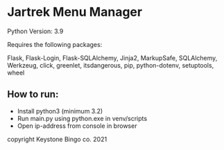 # Jartrek Menu Manager

Python Version: 3.9

Requires the following packages:

Flask,
Flask-Login,
Flask-SQLAlchemy,
Jinja2,
MarkupSafe,
SQLAlchemy,
Werkzeug,
click,
greenlet,
itsdangerous,
pip,
python-dotenv,
setuptools,
wheel


How to run:
-
- Install python3 (minimum 3.2)
- Run main.py using python.exe in venv/scripts
- Open ip-address from console in browser

copyright Keystone Bingo co. 2021

